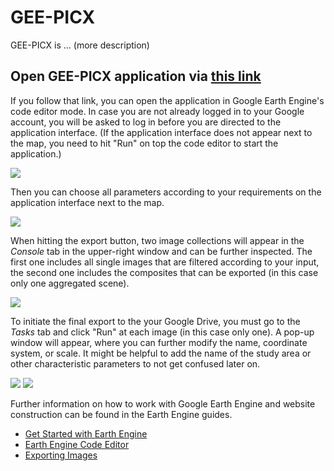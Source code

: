 # GEE-PICX

GEE-PICX is ... (more description)

## Open GEE-PICX application via [this link](https://code.earthengine.google.com/8f2dafed903a6bf35f8ed63e54082778)

If you follow that link, you can open the application in Google Earth Engine's code editor mode. In case you are not already logged in to your Google account, you will be asked to log in before you are directed to the application interface.
(If the application interface does not appear next to the map, you need to hit "Run" on top the code editor to start the application.)

<img src="https://github.com/Luisa-del/GEE-PICX/blob/main/img/1_open_app.PNG">

Then you can choose all parameters according to your requirements on the application interface next to the map.

<img src="https://github.com/Luisa-del/GEE-PICX/blob/main/img/2_choose_parameters.PNG">

When hitting the export button, two image collections will appear in the *Console* tab in the upper-right window and can be further inspected. The first one includes all single images that are filtered according to your input, the second one includes the composites that can be exported (in this case only one aggregated scene).

<img src="https://github.com/Luisa-del/GEE-PICX/blob/main/img/3_choose_parameters.PNG">

To initiate the final export to the your Google Drive, you must go to the *Tasks* tab and click "Run" at each image (in this case only one). A pop-up window will appear, where you can further modify the name, coordinate system, or scale. It might be helpful to add the name of the study area or other characteristic parameters to not get confused later on. 


<img src="https://github.com/Luisa-del/GEE-PICX/blob/main/img/4_export.PNG">



<img src="https://github.com/Luisa-del/GEE-PICX/blob/main/img/5_visualization.PNG">




Further information on how to work with Google Earth Engine and website construction can be found in the Earth Engine guides.
* [Get Started with Earth Engine](https://developers.google.com/earth-engine/guides/getstarted)
* [Earth Engine Code Editor](https://developers.google.com/earth-engine/guides/playground)
* [Exporting Images](https://developers.google.com/earth-engine/guides/exporting_images)
